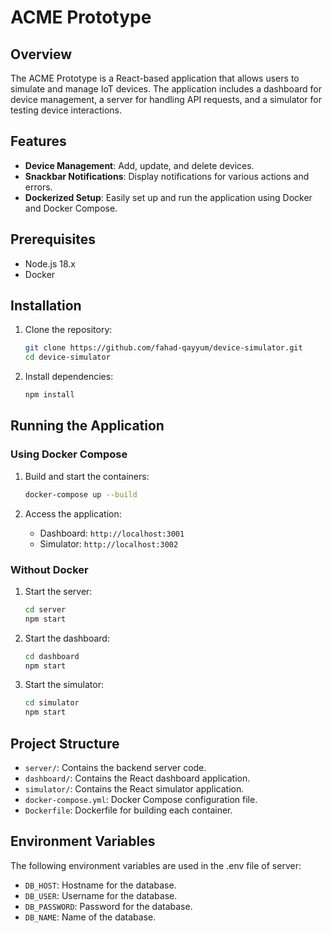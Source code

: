 # ACME Prototype

## Overview

The ACME Prototype is a React-based application that allows users to simulate and manage IoT devices. The application includes a dashboard for device management, a server for handling API requests, and a simulator for testing device interactions.

## Features

- **Device Management**: Add, update, and delete devices.
- **Snackbar Notifications**: Display notifications for various actions and errors.
- **Dockerized Setup**: Easily set up and run the application using Docker and Docker Compose.

## Prerequisites

- Node.js 18.x
- Docker

## Installation

1. Clone the repository:
    ```sh
    git clone https://github.com/fahad-qayyum/device-simulator.git
    cd device-simulator
    ```

2. Install dependencies:
    ```sh
    npm install
    ```
   
## Running the Application

### Using Docker Compose

1. Build and start the containers:
    ```sh
    docker-compose up --build
    ```

2. Access the application:
    - Dashboard: `http://localhost:3001`
    - Simulator: `http://localhost:3002`

### Without Docker

1. Start the server:
    ```sh
    cd server
    npm start
    ```

2. Start the dashboard:
    ```sh
    cd dashboard
    npm start
    ```

3. Start the simulator:
    ```sh
    cd simulator
    npm start
    ```

## Project Structure

- `server/`: Contains the backend server code.
- `dashboard/`: Contains the React dashboard application.
- `simulator/`: Contains the React simulator application.
- `docker-compose.yml`: Docker Compose configuration file.
- `Dockerfile`: Dockerfile for building each container.

## Environment Variables

The following environment variables are used in the .env file of server:

- `DB_HOST`: Hostname for the database.
- `DB_USER`: Username for the database.
- `DB_PASSWORD`: Password for the database.
- `DB_NAME`: Name of the database.